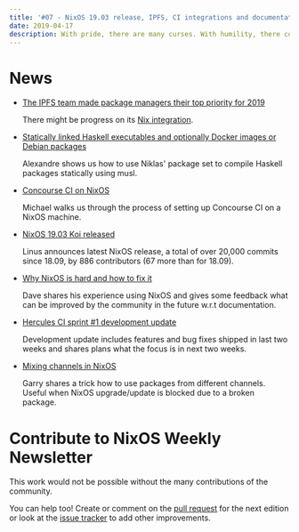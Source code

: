 ```yaml
---
title: '#07 - NixOS 19.03 release, IPFS, CI integrations and documentation feedback'
date: 2019-04-17
description: With pride, there are many curses. With humility, there come many blessings - Ezra Taft Benso
---
```


# News

- [The IPFS team made package managers their top priority for 2019](https://github.com/ipfs/roadmap#2019-priorities)

  There might be progress on its [Nix integration](https://github.com/ipfs/package-managers/blob/master/package-managers/nix.md).

- [Statically linked Haskell executables and optionally Docker images or Debian packages](https://alexandre.peyroux.io/posts/2019-04-06-nix-and-haskell.html)

  Alexandre shows us how to use Niklas' package set to compile Haskell packages
  statically using musl.

- [Concourse CI on NixOS](https://memo.barrucadu.co.uk/concourseci-nixos.html)

  Michael walks us through the process of setting up Concourse CI on a NixOS machine.

- [NixOS 19.03 Koi released](https://discourse.nixos.org/t/nixos-19-03-release/2652)

  Linus announces latest NixOS release, a total of over 20,000 commits since 18.09,
  by 886 contributors (67 more than for 18.09).

- [Why NixOS is hard and how to fix it](http://davedellacosta.com/posts/2019-03-29-why-nixos-is-hard-and-how-to-fix.html)

  Dave shares his experience using NixOS and gives some feedback what can be improved
  by the community in the future w.r.t documentation.

- [Hercules CI sprint #1 development update](https://blog.hercules-ci.com/sprints,/hercules-ci/2019/04/16/sprint-1-report/)

  Development update includes features and bug fixes shipped in last two weeks
  and shares plans what the focus is in next two weeks.

- [Mixing channels in NixOS](https://ilikewhenitworks.gitlab.io/posts/2019-04-14-mixing-channels-in-nixos.html)

  Garry shares a trick how to use packages from different channels. Useful
  when NixOS upgrade/update is blocked due to a broken package.

# Contribute to NixOS Weekly Newsletter

This work would not be possible without the many contributions of the community.

You can help too! Create or comment on the [pull request](https://github.com/NixOS/nixos-weekly/pulls)
for the next edition or look at the
[issue tracker](https://github.com/NixOS/nixos-weekly/issues) to add other improvements.
